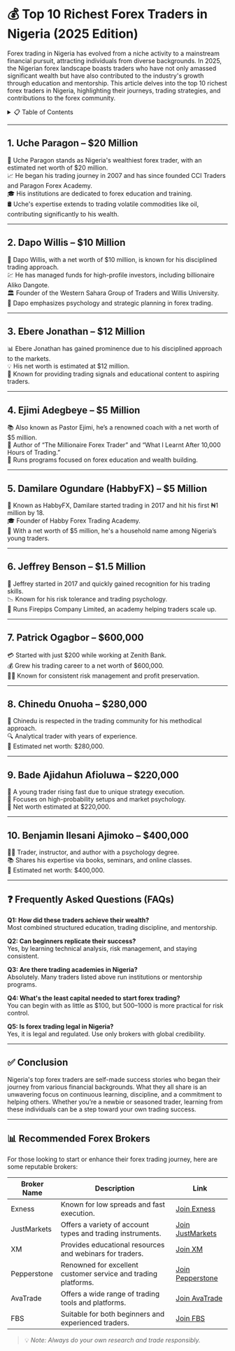 # 💰 Top 10 Richest Forex Traders in Nigeria (2025 Edition)

Forex trading in Nigeria has evolved from a niche activity to a mainstream financial pursuit, attracting individuals from diverse backgrounds. In 2025, the Nigerian forex landscape boasts traders who have not only amassed significant wealth but have also contributed to the industry's growth through education and mentorship. This article delves into the top 10 richest forex traders in Nigeria, highlighting their journeys, trading strategies, and contributions to the forex community.

<details>
<summary>📋 Table of Contents</summary>

1. [Uche Paragon – $20 Million](#1-uche-paragon--20-million)  
2. [Dapo Willis – $10 Million](#2-dapo-willis--10-million)  
3. [Ebere Jonathan – $12 Million](#3-ebere-jonathan--12-million)  
4. [Ejimi Adegbeye – $5 Million](#4-ejimi-adegbeye--5-million)  
5. [Damilare Ogundare (HabbyFX) – $5 Million](#5-damilare-ogundare-habbyfx--5-million)  
6. [Jeffrey Benson – $1.5 Million](#6-jeffrey-benson--15-million)  
7. [Patrick Ogagbor – $600,000](#7-patrick-ogagbor--600000)  
8. [Chinedu Onuoha – $280,000](#8-chinedu-onuoha--280000)  
9. [Bade Ajidahun Afioluwa – $220,000](#9-bade-ajidahun-afioluwa--220000)  
10. [Benjamin Ilesani Ajimoko – $400,000](#10-benjamin-ilesani-ajimoko--400000)

</details>

---

## 1. Uche Paragon – $20 Million

💼 Uche Paragon stands as Nigeria's wealthiest forex trader, with an estimated net worth of $20 million.  
📈 He began his trading journey in 2007 and has since founded CCI Traders and Paragon Forex Academy.  
🎓 His institutions are dedicated to forex education and training.  
🛢️ Uche's expertise extends to trading volatile commodities like oil, contributing significantly to his wealth.

---

## 2. Dapo Willis – $10 Million

🎯 Dapo Willis, with a net worth of $10 million, is known for his disciplined trading approach.  
💹 He has managed funds for high-profile investors, including billionaire Aliko Dangote.  
🏛️ Founder of the Western Sahara Group of Traders and Willis University.  
🧠 Dapo emphasizes psychology and strategic planning in forex trading.

---

## 3. Ebere Jonathan – $12 Million

📊 Ebere Jonathan has gained prominence due to his disciplined approach to the markets.  
💡 His net worth is estimated at $12 million.  
🎯 Known for providing trading signals and educational content to aspiring traders.

---

## 4. Ejimi Adegbeye – $5 Million

📚 Also known as Pastor Ejimi, he’s a renowned coach with a net worth of $5 million.  
📖 Author of “The Millionaire Forex Trader” and “What I Learnt After 10,000 Hours of Trading.”  
🏫 Runs programs focused on forex education and wealth building.

---

## 5. Damilare Ogundare (HabbyFX) – $5 Million

🚀 Known as HabbyFX, Damilare started trading in 2017 and hit his first ₦1 million by 18.  
🎓 Founder of Habby Forex Trading Academy.  
💼 With a net worth of $5 million, he's a household name among Nigeria’s young traders.

---

## 6. Jeffrey Benson – $1.5 Million

🧠 Jeffrey started in 2017 and quickly gained recognition for his trading skills.  
📉 Known for his risk tolerance and trading psychology.  
🏢 Runs Firepips Company Limited, an academy helping traders scale up.

---

## 7. Patrick Ogagbor – $600,000

💳 Started with just $200 while working at Zenith Bank.  
💰 Grew his trading career to a net worth of $600,000.  
🧘‍♂️ Known for consistent risk management and profit preservation.

---

## 8. Chinedu Onuoha – $280,000

📌 Chinedu is respected in the trading community for his methodical approach.  
🔍 Analytical trader with years of experience.  
💼 Estimated net worth: $280,000.

---

## 9. Bade Ajidahun Afioluwa – $220,000

🌟 A young trader rising fast due to unique strategy execution.  
🧠 Focuses on high-probability setups and market psychology.  
💼 Net worth estimated at $220,000.

---

## 10. Benjamin Ilesani Ajimoko – $400,000

👨‍🏫 Trader, instructor, and author with a psychology degree.  
📚 Shares his expertise via books, seminars, and online classes.  
💼 Estimated net worth: $400,000.

---

## ❓ Frequently Asked Questions (FAQs)

**Q1: How did these traders achieve their wealth?**  
Most combined structured education, trading discipline, and mentorship.

**Q2: Can beginners replicate their success?**  
Yes, by learning technical analysis, risk management, and staying consistent.

**Q3: Are there trading academies in Nigeria?**  
Absolutely. Many traders listed above run institutions or mentorship programs.

**Q4: What's the least capital needed to start forex trading?**  
You can begin with as little as $100, but $500–$1000 is more practical for risk control.

**Q5: Is forex trading legal in Nigeria?**  
Yes, it is legal and regulated. Use only brokers with global credibility.

---

## ✅ Conclusion

Nigeria's top forex traders are self-made success stories who began their journey from various financial backgrounds. What they all share is an unwavering focus on continuous learning, discipline, and a commitment to helping others. Whether you’re a newbie or seasoned trader, learning from these individuals can be a step toward your own trading success.

---

## 📊 Recommended Forex Brokers

For those looking to start or enhance their forex trading journey, here are some reputable brokers:

| Broker Name | Description | Link |
|-------------|-------------|------|
| Exness | Known for low spreads and fast execution. | [Join Exness](https://one.exnesstrack.org/a/english23) |
| JustMarkets | Offers a variety of account types and trading instruments. | [Join JustMarkets](https://one.justmarkets.link/a/79iqw0j6nj) |
| XM | Provides educational resources and webinars for traders. | [Join XM](https://clicks.pipaffiliates.com/c?c=589901&l=en&p=0) |
| Pepperstone | Renowned for excellent customer service and trading platforms. | [Join Pepperstone](https://trk.pepperstonepartners.com/aff_c?offer_id=367&aff_id=33954) |
| AvaTrade | Offers a wide range of trading tools and platforms. | [Join AvaTrade](https://www.avatrade.com?versionId=10301&tag=194438) |
| FBS | Suitable for both beginners and experienced traders. | [Join FBS](https://fbs.partners?ibl=587836&ibp=21398815) |

> 💡 *Note: Always do your own research and trade responsibly.*
